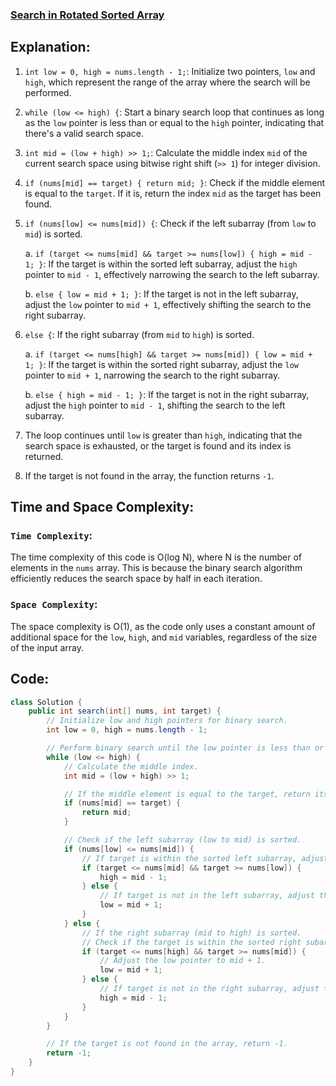 ### [Search in Rotated Sorted Array](https://leetcode.com/problems/search-in-rotated-sorted-array/description/)

## Explanation:
1. `int low = 0, high = nums.length - 1;`: Initialize two pointers, `low` and `high`, which represent the range of the array where the search will be performed.

2. `while (low <= high) {`: Start a binary search loop that continues as long as the `low` pointer is less than or equal to the `high` pointer, indicating that there's a valid search space.

3. `int mid = (low + high) >> 1;`: Calculate the middle index `mid` of the current search space using bitwise right shift (`>> 1`) for integer division.

4. `if (nums[mid] == target) { return mid; }`: Check if the middle element is equal to the `target`. If it is, return the index `mid` as the target has been found.

5. `if (nums[low] <= nums[mid]) {`: Check if the left subarray (from `low` to `mid`) is sorted.

   a. `if (target <= nums[mid] && target >= nums[low]) { high = mid - 1; }`: If the target is within the sorted left subarray, adjust the `high` pointer to `mid - 1`, effectively narrowing the search to the left subarray.

   b. `else { low = mid + 1; }`: If the target is not in the left subarray, adjust the `low` pointer to `mid + 1`, effectively shifting the search to the right subarray.

6. `else {`: If the right subarray (from `mid` to `high`) is sorted.

   a. `if (target <= nums[high] && target >= nums[mid]) { low = mid + 1; }`: If the target is within the sorted right subarray, adjust the `low` pointer to `mid + 1`, narrowing the search to the right subarray.

   b. `else { high = mid - 1; }`: If the target is not in the right subarray, adjust the `high` pointer to `mid - 1`, shifting the search to the left subarray.

7. The loop continues until `low` is greater than `high`, indicating that the search space is exhausted, or the target is found and its index is returned.

8. If the target is not found in the array, the function returns `-1`.

## Time and Space Complexity:
### `Time Complexity`:
The time complexity of this code is O(log N), where N is the number of elements in the `nums` array. This is because the binary search algorithm efficiently reduces the search space by half in each iteration.

### `Space Complexity`:
The space complexity is O(1), as the code only uses a constant amount of additional space for the `low`, `high`, and `mid` variables, regardless of the size of the input array.

## Code:
```java
class Solution {
    public int search(int[] nums, int target) {
        // Initialize low and high pointers for binary search.
        int low = 0, high = nums.length - 1;

        // Perform binary search until the low pointer is less than or equal to the high pointer.
        while (low <= high) {
            // Calculate the middle index.
            int mid = (low + high) >> 1;

            // If the middle element is equal to the target, return its index as it's found.
            if (nums[mid] == target) {
                return mid;
            }

            // Check if the left subarray (low to mid) is sorted.
            if (nums[low] <= nums[mid]) {
                // If target is within the sorted left subarray, adjust the high pointer to mid - 1.
                if (target <= nums[mid] && target >= nums[low]) {
                    high = mid - 1;
                } else {
                    // If target is not in the left subarray, adjust the low pointer to mid + 1.
                    low = mid + 1;
                }
            } else {
                // If the right subarray (mid to high) is sorted.
                // Check if the target is within the sorted right subarray.
                if (target <= nums[high] && target >= nums[mid]) {
                    // Adjust the low pointer to mid + 1.
                    low = mid + 1;
                } else {
                    // If target is not in the right subarray, adjust the high pointer to mid - 1.
                    high = mid - 1;
                }
            }
        }

        // If the target is not found in the array, return -1.
        return -1;
    }
}
```
